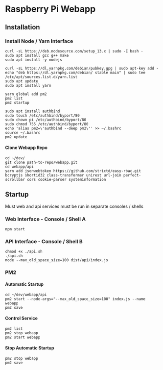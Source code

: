 
# Raspberry Pi Webapp

## Installation

### Install Node / Yarn Interface
```
curl -sL https://deb.nodesource.com/setup_13.x | sudo -E bash -
sudo apt install gcc g++ make
sudo apt install -y nodejs

curl -sL https://dl.yarnpkg.com/debian/pubkey.gpg | sudo apt-key add -
echo "deb https://dl.yarnpkg.com/debian/ stable main" | sudo tee /etc/apt/sources.list.d/yarn.list
sudo apt update
sudo apt install yarn

yarn global add pm2
pm2 list
pm2 startup

sudo apt install authbind
sudo touch /etc/authbind/byport/80
sudo chown pi /etc/authbind/byport/80
sudo chmod 755 /etc/authbind/byport/80
echo 'alias pm2=\'authbind --deep pm2\'' >> ~/.bashrc
source ~/.bashrc
pm2 update

```

#### Clone Webapp Repo
```
cd ~/dev/
git clone path-to-repo/webapp.git
cd webapp/api
yarn add jsonwebtoken https://github.com/strictd/easy-rbac.git bcryptjs shortid32 class-transformer unirest url-join perfect-scrollbar cors cookie-parser systeminformation

```

## Startup
Must web and api services must be run in separate consoles / shells
### Web Interface - Console / Shell A
```
npm start

```

### API Interface - Console / Shell B
```
chmod +x ./api.sh
./api.sh
node --max_old_space_size=100 dist/api/index.js

```

### PM2
#### Automatic Startup
```
cd ~/dev/webapp/api
pm2 start --node-args="--max_old_space_size=100" index.js --name webapp
pm2 save

```
#### Control Service
```
pm2 list
pm2 stop webapp
pm2 start webapp

```
#### Stop Automatic Startup
```
pm2 stop webapp
pm2 save

```


